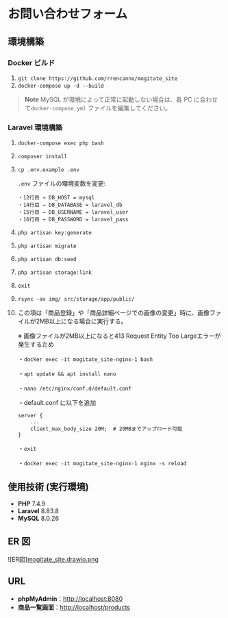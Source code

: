 # お問い合わせフォーム

## 環境構築

### Docker ビルド

1. `git clone https://github.com/rrencanno/mogitate_site`
2. `docker-compose up -d --build`

> **Note**
> MySQL が環境によって正常に起動しない場合は、各 PC に合わせて`docker-compose.yml` ファイルを編集してください。

### Laravel 環境構築

1. `docker-compose exec php bash`
2. `composer install`
3. `cp .env.example .env`

    `.env` ファイルの環境変数を変更:

    ```
    ・12行目 → DB_HOST = mysql
    ・14行目 → DB_DATABASE = laravel_db
    ・15行目 → DB_USERNAME = laravel_user
    ・16行目 → DB_PASSWORD = laravel_pass
    ```

4. `php artisan key:generate`
5. `php artisan migrate`
6. `php artisan db:seed`
7. `php artisan storage:link`
8. `exit`
9. `rsync -av img/ src/storage/app/public/`
10. この項は「商品登録」や「商品詳細ページでの画像の変更」時に、画像ファイルが2MB以上になる場合に実行する。

    ※ 画像ファイルが2MB以上になると413 Request Entity Too Largeエラーが発生するため

    ・`docker exec -it mogitate_site-nginx-1 bash`

    ・`apt update && apt install nano`

    ・`nano /etc/nginx/conf.d/default.conf`

    ・default.conf に以下を追加

    ```
    server {
        ...
        client_max_body_size 20M;  # 20MBまでアップロード可能
    }
    ```

    ・`exit`

    ・`docker exec -it mogitate_site-nginx-1 nginx -s reload`

## 使用技術 (実行環境)

- **PHP** 7.4.9
- **Laravel** 8.83.8
- **MySQL** 8.0.26

## ER 図
![ER図][mogitate_site.drawio.png](mogitate_site.drawio.png)

## URL

- **phpMyAdmin**：[http://localhost:8080](http://localhost:8080)
- **商品一覧画面**：[http://localhost/products](http://localhost/products)

